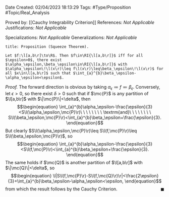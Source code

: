 <div class="topSpace"></div>

Date Created: 02/04/2023 18:13:29
Tags: #Type/Proposition #Topic/Real_Analysis

Proved by: [[Cauchy Integrability Criterion]]
References: <i>Not Applicable</i>
Justifications: <i>Not Applicable</i>

Specializations: <i>Not Applicable</i>
Generalizations: <i>Not Applicable</i>

``` ad-Proposition
title: Proposition (Squeeze Theorem).

Let $f:\l[a,b\r]\to\R$. Then $f\in\RI{\l[a,b\r]}$ iff for all $\epsilon>0$, there exist $\alpha_\epsilon,\beta_\epsilon\in\RI{\l[a,b\r]}$ with $\alpha_\epsilon\!\l(x\r)\leq f\l(x\r)\leq\beta_\epsilon\!\l(x\r)$ for all $x\in\l[a,b\r]$ such that $\int_{a}^{b}\beta_\epsilon-\alpha_\epsilon<\epsilon$.

```

<i>Proof.</i> The forward direction is obvious by taking $\alpha_\epsilon\coloneqq f\eqqcolon\beta_\epsilon$. Conversely, let $\epsilon>0$, so there exist $\delta>0$ such that if $\mc{P}$ is any partition of $\l[a,b\r]$ with $\|\mc{P}\|<\delta$, then
$$\begin{equation}
    \int_{a}^{b}\alpha_\epsilon-\frac{\epsilon}{3}<S\l(\alpha_\epsilon,\mc{P}\r)\ \ \ \ \ \ \ \ \textrm{and}\ \ \ \ \ \ \ \ S\l(\beta_\epsilon,\mc{P}\r)<\int_{a}^{b}\beta_\epsilon+\frac{\epsilon}{3}.
\end{equation}$$
But clearly $S\l(\alpha_\epsilon,\mc{P}\r)\leq S\l(f,\mc{P}\r)\leq S\l(\beta_\epsilon,\mc{P}\r)$, so
$$\begin{equation}
    \int_{a}^{b}\alpha_\epsilon-\frac{\epsilon}{3}<S\l(f,\mc{P}\r)<\int_{a}^{b}\beta_\epsilon+\frac{\epsilon}{3}.
\end{equation}$$
The same holds if $\mc{Q}$ is another partition of $\l[a,b\r]$ with $\|\mc{Q}\|<\delta$, so
$$\begin{equation}
    \l|S\l(f,\mc{P}\r)-S\l(f,\mc{Q}\r)\r|<\frac{2\epsilon}{3}+\int_{a}^{b}\beta_\epsilon-\alpha_\epsilon<\epsilon,
\end{equation}$$
from which the result follows by the Cauchy Criterion.<span style="float:right;">$\blacksquare$</span>
